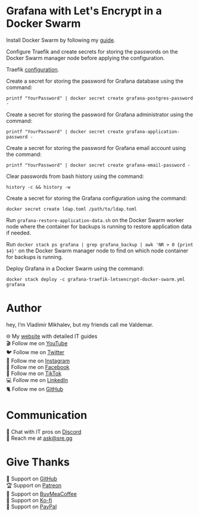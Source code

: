# Grafana with Let's Encrypt in a Docker Swarm

Install Docker Swarm by following my [guide](https://www.heyvaldemar.com/install-docker-swarm-on-ubuntu-server/).

Configure Traefik and create secrets for storing the passwords on the Docker Swarm manager node before applying the configuration.

Traefik [configuration](https://github.com/heyValdemar/traefik-letsencrypt-docker-swarm).

Create a secret for storing the password for Grafana database using the command:

`printf "YourPassword" | docker secret create grafana-postgres-password -`

Create a secret for storing the password for Grafana administrator using the command:

`printf "YourPassword" | docker secret create grafana-application-password -`

Create a secret for storing the password for Grafana email account using the command:

`printf "YourPassword" | docker secret create grafana-email-password -`

Clear passwords from bash history using the command:

`history -c && history -w`

Create a secret for storing the Grafana configuration using the command:

`docker secret create ldap.toml /path/to/ldap.toml`

Run `grafana-restore-application-data.sh` on the Docker Swarm worker node where the container for backups is running to restore application data if needed.

Run `docker stack ps grafana | grep grafana_backup | awk 'NR > 0 {print $4}'` on the Docker Swarm manager node to find on which node container for backups is running.

Deploy Grafana in a Docker Swarm using the command:

`docker stack deploy -c grafana-traefik-letsencrypt-docker-swarm.yml grafana`

# Author

hey, I’m Vladimir Mikhalev, but my friends call me Valdemar.

🌐 My [website](https://www.heyvaldemar.com/) with detailed IT guides\
🎬 Follow me on [YouTube](https://www.youtube.com/channel/UCf85kQ0u1sYTTTyKVpxrlyQ?sub_confirmation=1)\
🐦 Follow me on [Twitter](https://twitter.com/heyValdemar)\
🎨 Follow me on [Instagram](https://www.instagram.com/heyvaldemar/)\
🎸 Follow me on [Facebook](https://www.facebook.com/heyValdemarFB/)\
🎥 Follow me on [TikTok](https://www.tiktok.com/@heyvaldemar)\
💻 Follow me on [LinkedIn](https://www.linkedin.com/in/heyvaldemar/)\
🐈 Follow me on [GitHub](https://github.com/heyvaldemar)

# Communication
👾 Chat with IT pros on [Discord](https://discord.gg/AJQGCCBcqf)\
📧 Reach me at ask@sre.gg

# Give Thanks
💎 Support on [GitHub](https://github.com/sponsors/heyValdemar)\
🏆 Support on [Patreon](https://www.patreon.com/heyValdemar)\
🥤 Support on [BuyMeaCoffee](https://www.buymeacoffee.com/heyValdemar)\
🍪 Support on [Ko-fi](https://ko-fi.com/heyValdemar)\
💖 Support on [PayPal](https://www.paypal.com/paypalme/heyValdemarCOM)
